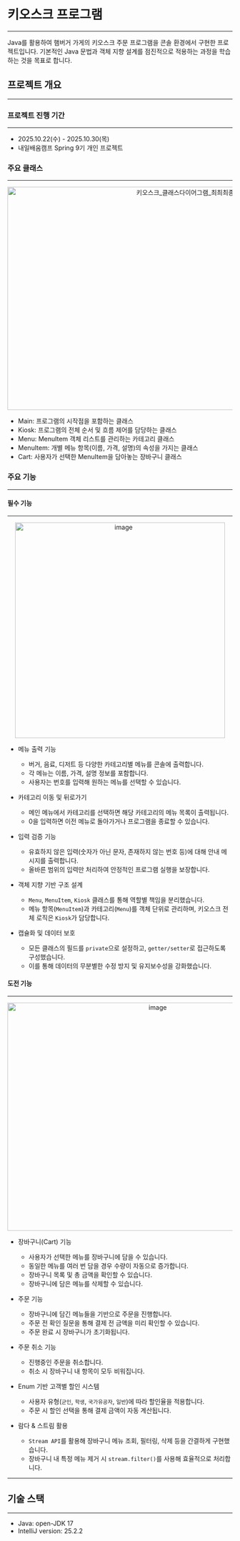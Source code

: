 # 키오스크 프로그램
---
 Java를 활용하여 햄버거 가게의 키오스크 주문 프로그램을 콘솔 환경에서 구현한 프로젝트입니다. 기본적인 Java 문법과 객체 지향 설계를 점진적으로 적용하는 과정을 학습하는 것을 목표로 합니다.

## 프로젝트 개요

---

### 프로젝트 진행 기간

---

- 2025.10.22(수) - 2025.10.30(목)
- 내일배움캠프 Spring 9기 개인 프로젝트

### 주요 클래스

---

<p align="center"><img width="780" height="500" alt="키오스크_클래스다이어그램_최최최종" src="https://github.com/user-attachments/assets/56407940-7789-48d3-80f9-0a9dba24b01e" /></p>

- Main: 프로그램의 시작점을 포함하는 클래스
- Kiosk: 프로그램의 전체 순서 및 흐름 제어를 담당하는 클래스
- Menu: MenuItem 객체 리스트를 관리하는 카테고리 클래스
- MenuItem: 개별 메뉴 항목(이름, 가격, 설명)의 속성을 가지는 클래스
- Cart: 사용자가 선택한 MenuItem을 담아놓는 장바구니 클래스

### 주요 기능

---

#### 필수 기능

---

<p align="center"><img width="470" height="483" alt="image" src="https://github.com/user-attachments/assets/10ac630f-a342-4058-b232-cfc7430f8811" /></p>

- 메뉴 출력 기능

  - 버거, 음료, 디저트 등 다양한 카테고리별 메뉴를 콘솔에 출력합니다.
  - 각 메뉴는 이름, 가격, 설명 정보를 포함합니다.
  - 사용자는 번호를 입력해 원하는 메뉴를 선택할 수 있습니다.

- 카테고리 이동 및 뒤로가기

  - 메인 메뉴에서 카테고리를 선택하면 해당 카테고리의 메뉴 목록이 출력됩니다.
  - 0을 입력하면 이전 메뉴로 돌아가거나 프로그램을 종료할 수 있습니다.

- 입력 검증 기능

  - 유효하지 않은 입력(숫자가 아닌 문자, 존재하지 않는 번호 등)에 대해 안내 메시지를 출력합니다.
  - 올바른 범위의 입력만 처리하여 안정적인 프로그램 실행을 보장합니다.

- 객체 지향 기반 구조 설계

  - `Menu`, `MenuItem`, `Kiosk` 클래스를 통해 역할별 책임을 분리했습니다.
  - 메뉴 항목(`MenuItem`)과 카테고리(`Menu`)를 객체 단위로 관리하며, 키오스크 전체 로직은 `Kiosk`가 담당합니다.

- 캡슐화 및 데이터 보호

  - 모든 클래스의 필드를 `private`으로 설정하고, `getter/setter`로 접근하도록 구성했습니다.
  - 이를 통해 데이터의 무분별한 수정 방지 및 유지보수성을 강화했습니다.

#### 도전 기능

---

<p align="center"><img width="657" height="511" alt="image" src="https://github.com/user-attachments/assets/a6cc7f09-ba71-4941-bcbb-034728953fc8" /></p>

- 장바구니(Cart) 기능

  - 사용자가 선택한 메뉴를 장바구니에 담을 수 있습니다.
  - 동일한 메뉴를 여러 번 담을 경우 수량이 자동으로 증가합니다.
  - 장바구니 목록 및 총 금액을 확인할 수 있습니다.
  - 장바구니에 담은 메뉴를 삭제할 수 있습니다.

- 주문 기능

  - 장바구니에 담긴 메뉴들을 기반으로 주문을 진행합니다.
  - 주문 전 확인 질문을 통해 결제 전 금액을 미리 확인할 수 있습니다.
  - 주문 완료 시 장바구니가 초기화됩니다.

- 주문 취소 기능
  - 진행중인 주문을 취소합니다.
  - 취소 시 장바구니 내 항목이 모두 비워집니다.

- Enum 기반 고객별 할인 시스템

  - 사용자 유형(`군인`, `학생`, `국가유공자`, `일반`)에 따라 할인율을 적용합니다.
  - 주문 시 할인 선택을 통해 결제 금액이 자동 계산됩니다.

- 람다 & 스트림 활용

  - `Stream API`를 활용해 장바구니 메뉴 조회, 필터링, 삭제 등을 간결하게 구현했습니다.
  - 장바구니 내 특정 메뉴 제거 시 `stream.filter()`를 사용해 효율적으로 처리합니다.

---

## 기술 스택

---

- Java: open-JDK 17
- IntelliJ version: 25.2.2

